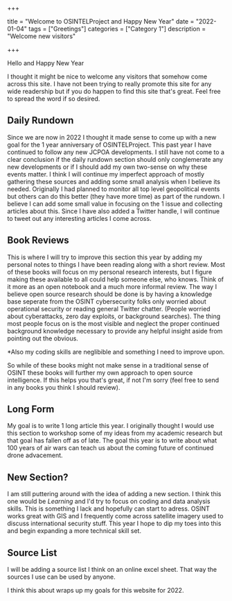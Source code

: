 +++

title = "Welcome to OSINTELProject and Happy New Year"
date = "2022-01-04"
tags = ["Greetings"]
categories = ["Category 1"]
description = "Welcome new visitors"

+++

Hello and Happy New Year 

I thought it might be nice to welcome any visitors that somehow come across this site. I have not been trying to really promote this site for any wide readership but if you do happen to find this site that's great. Feel free to spread the word if so desired. 

## Daily Rundown

Since we are now in 2022 I thought it made sense to come up with a new goal for the 1 year anniversary of OSINTELProject. This past year I have continued to follow any new JCPOA developments. I still have not come to a clear conclusion if the daily rundown section should only conglemerate any new developments or if I should add my own two-sense on why these events matter. I think I will continue my imperfect approach of mostly gathering these sources and adding some small analysis when I believe its needed. Originally I had planned to monitor all top level geopolitical events but others can do this better (they have more time) as part of the rundown. I believe I can add some small value in focusing on the 1 issue and collecting articles about this. Since I have also added a Twitter handle, I will continue to tweet out any interesting articles I come across. 

## Book Reviews

This is where I will try to improve this section this year by adding my personal notes to things I have been reading along with a short review. Most of these books will focus on my personal research interests, but I figure making these available to all could help someone else, who knows. Think of it more as an open notebook and a much more informal review. The way I believe open source research should be done is by having a knowledge base seperate from the OSINT cybersecurity folks only worried about operational security or reading general Twitter chatter. (People worried about cyberattacks, zero day exploits, or background searches). The thing most people focus on is the most visible and neglect the proper continued background knowledge necessary to provide any helpful insight aside from pointing out the obvious. 

*Also my coding skills are neglibible and something I need to improve upon. 

So while of these books might not make sense in a traditional sense of OSINT these books will further my own approach to open source intelligence. If this helps you that's great, if not I'm sorry (feel free to send in any books you think I should review). 

## Long Form

My goal is to write 1 long article this year. I originally thought I would use this section to workshop some of my ideas from my  academic research but that goal has fallen off as of late. The goal this year is to write about what 100 years of air wars can teach us about the coming future of continued drone advacement. 

## New Section?

I am still puttering around with the idea of adding a new section. I think this one would be *Learning* and I'd try to focus on coding and data analysis skills. This is something I lack and hopefully can start to adress. OSINT works great with GIS and I frequently come across satellite imagery used to discuss international security stuff. This year I hope to dip my toes into this and begin expanding a more technical skill set. 

## Source List

I will be adding a source list I think on an online excel sheet. That way the sources I use can be used by anyone. 

I think this about wraps up my goals for this website for 2022. 
